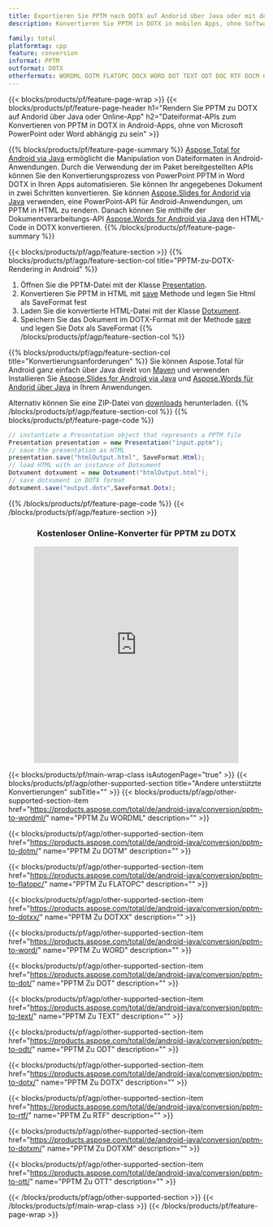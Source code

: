 ```yaml
---
title: Exportieren Sie PPTM nach DOTX auf Andorid über Java oder mit dem kostenlosen Online Converter
description: Konvertieren Sie PPTM in DOTX in mobilen Apps, ohne Software zu installieren oder online. Testen Sie schnell den kostenlosen CSV-zu-DOC-Online-Konverter, bevor Sie den Code integrieren.

family: total
platformtag: cpp
feature: conversion
informat: PPTM
outformat: DOTX
otherformats: WORDML DOTM FLATOPC DOCX WORD DOT TEXT ODT DOC RTF DOCM OTT
---
```

{{< blocks/products/pf/feature-page-wrap >}}
{{< blocks/products/pf/feature-page-header h1="Rendern Sie PPTM zu DOTX auf Andorid über Java oder Online-App" h2="Dateiformat-APIs zum Konvertieren von PPTM in DOTX in Android-Apps, ohne von Microsoft PowerPoint oder Word abhängig zu sein" >}}

{{% blocks/products/pf/feature-page-summary %}}
[Aspose.Total for Android via Java](https://products.aspose.com/total/android-java/) ermöglicht die Manipulation von Dateiformaten in Android-Anwendungen. Durch die Verwendung der im Paket bereitgestellten APIs können Sie den Konvertierungsprozess von PowerPoint PPTM in Word DOTX in Ihren Apps automatisieren.
Sie können Ihr angegebenes Dokument in zwei Schritten konvertieren. Sie können [Aspose.Slides for Andorid via Java](https://products.aspose.com/slides/android-java/) verwenden, eine PowerPoint-API für Android-Anwendungen, um PPTM in HTML zu rendern. Danach können Sie mithilfe der Dokumentverarbeitungs-API [Aspose.Words for Android via Java](https://products.aspose.com/words/android-java/) den HTML-Code in DOTX konvertieren. 
{{% /blocks/products/pf/feature-page-summary  %}}

{{< blocks/products/pf/agp/feature-section >}}
{{% blocks/products/pf/agp/feature-section-col title="PPTM-zu-DOTX-Rendering in Android" %}}
1. Öffnen Sie die PPTM-Datei mit der Klasse [Presentation](https://reference.aspose.com/slides/java/com.aspose.slides/Presentation).
2. Konvertieren Sie PPTM in HTML mit [save](https://reference.aspose.com/slides/java/com.aspose.slides/Presentation#save-java.lang.String-int-com.aspose.slides.ISaveOptions-) Methode und legen Sie Html als SaveFormat fest
3. Laden Sie die konvertierte HTML-Datei mit der Klasse [Dotxument](https://reference.aspose.com/words/java/com.aspose.words/Dotxument).
4. Speichern Sie das Dokument im DOTX-Format mit der Methode [save](https://reference.aspose.com/words/java/com.aspose.words/Dotxument#save(java.lang.String,int)) und legen Sie Dotx als SaveFormat
{{% /blocks/products/pf/agp/feature-section-col %}}

{{% blocks/products/pf/agp/feature-section-col title="Konvertierungsanforderungen" %}}
Sie können Aspose.Total für Android ganz einfach über Java direkt von [Maven](https://releases.aspose.com/total/java/) und verwenden Installieren Sie [Aspose.Slides for Android via Java](https://dotxs.aspose.com/slides/androidjava/install-aspose-slides-for-android-via-java/) und [Aspose.Words für Andorid über Java](https://dotxs.aspose.com/words/java/install-aspose-words-for-android-via-java/#install-asposewords-for-android-via-java-from-maven-repository) in Ihrem Anwendungen.

Alternativ können Sie eine ZIP-Datei von [downloads](https://releases.aspose.comtotal/androidjava) herunterladen.
{{% /blocks/products/pf/agp/feature-section-col %}}
{{% blocks/products/pf/feature-page-code %}}
```cs
// instantiate a Presentation object that represents a PPTM file
Presentation presentation = new Presentation("input.pptm");
// save the presentation as HTML
presentation.save("htmlOutput.html", SaveFormat.Html);
// load HTML with an instance of Dotxument
Dotxument dotxument = new Dotxument("htmlOutput.html");
// save dotxument in DOTX format
dotxument.save("output.dotx",SaveFormat.Dotx);   
```

{{% /blocks/products/pf/feature-page-code %}}
{{< /blocks/products/pf/agp/feature-section >}}
<div class="container-fluid agp-content bg-white aboutfile box-1 vh100 section nopbtm">
<div class=container>
<div class=row>
<div class="demobox tc col-md-12 padding-0" align="center">

<h3>Kostenloser Online-Konverter für PPTM zu DOTX</h3>

<iframe style="border: none; height: 426px;" scrolling="no" src="https://total-conversion-app-65z5r2lp.qa.k8s.dynabic.com/?to=dotx&from=pptm" id="child-iframe" width="80%"></iframe>

</div></div>
</div></div>

{{< blocks/products/pf/main-wrap-class isAutogenPage="true" >}}
{{< blocks/products/pf/agp/other-supported-section title="Andere unterstützte Konvertierungen" subTitle="" >}}
{{< blocks/products/pf/agp/other-supported-section-item href="https://products.aspose.com/total/de/android-java/conversion/pptm-to-wordml/" name="PPTM Zu WORDML" description="" >}}

{{< blocks/products/pf/agp/other-supported-section-item href="https://products.aspose.com/total/de/android-java/conversion/pptm-to-dotm/" name="PPTM Zu DOTM" description="" >}}

{{< blocks/products/pf/agp/other-supported-section-item href="https://products.aspose.com/total/de/android-java/conversion/pptm-to-flatopc/" name="PPTM Zu FLATOPC" description="" >}}

{{< blocks/products/pf/agp/other-supported-section-item href="https://products.aspose.com/total/de/android-java/conversion/pptm-to-dotxx/" name="PPTM Zu DOTXX" description="" >}}

{{< blocks/products/pf/agp/other-supported-section-item href="https://products.aspose.com/total/de/android-java/conversion/pptm-to-word/" name="PPTM Zu WORD" description="" >}}

{{< blocks/products/pf/agp/other-supported-section-item href="https://products.aspose.com/total/de/android-java/conversion/pptm-to-dot/" name="PPTM Zu DOT" description="" >}}

{{< blocks/products/pf/agp/other-supported-section-item href="https://products.aspose.com/total/de/android-java/conversion/pptm-to-text/" name="PPTM Zu TEXT" description="" >}}

{{< blocks/products/pf/agp/other-supported-section-item href="https://products.aspose.com/total/de/android-java/conversion/pptm-to-odt/" name="PPTM Zu ODT" description="" >}}

{{< blocks/products/pf/agp/other-supported-section-item href="https://products.aspose.com/total/de/android-java/conversion/pptm-to-dotx/" name="PPTM Zu DOTX" description="" >}}

{{< blocks/products/pf/agp/other-supported-section-item href="https://products.aspose.com/total/de/android-java/conversion/pptm-to-rtf/" name="PPTM Zu RTF" description="" >}}

{{< blocks/products/pf/agp/other-supported-section-item href="https://products.aspose.com/total/de/android-java/conversion/pptm-to-dotxm/" name="PPTM Zu DOTXM" description="" >}}

{{< blocks/products/pf/agp/other-supported-section-item href="https://products.aspose.com/total/de/android-java/conversion/pptm-to-ott/" name="PPTM Zu OTT" description="" >}}


{{< /blocks/products/pf/agp/other-supported-section >}}
{{< /blocks/products/pf/main-wrap-class >}}
{{< /blocks/products/pf/feature-page-wrap >}}